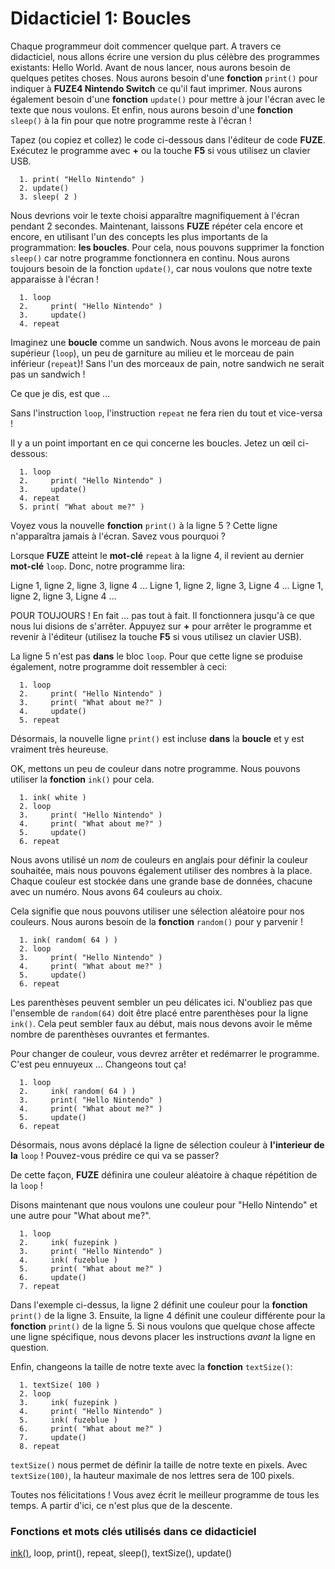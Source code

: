 # Didacticiel 1: Boucles

Chaque programmeur doit commencer quelque part. A travers ce didacticiel, nous allons écrire une version du plus célèbre des programmes existants: Hello World.
Avant de nous lancer, nous aurons besoin de quelques petites choses. Nous aurons besoin d'une **fonction** `print()` pour indiquer à **FUZE4 Nintendo Switch** ce qu'il faut imprimer. Nous aurons également besoin d'une **fonction** `update()` pour mettre à jour l'écran avec le texte que nous voulons. Et enfin, nous aurons besoin d'une **fonction** `sleep()` à la fin pour que notre programme reste à l'écran !

Tapez (ou copiez et collez) le code ci-dessous dans l'éditeur de code **FUZE**. Exécutez le programme avec **+** ou la touche **F5** si vous utilisez un clavier USB.

```
  1. print( "Hello Nintendo" )
  2. update()
  3. sleep( 2 )
```

Nous devrions voir le texte choisi apparaître magnifiquement à l'écran pendant 2 secondes. Maintenant, laissons **FUZE** répéter cela encore et encore, en utilisant l'un des concepts les plus importants de la programmation: **les boucles**. Pour cela, nous pouvons supprimer la fonction `sleep()` car notre programme fonctionnera en continu. Nous aurons toujours besoin de la fonction `update()`, car nous voulons que notre texte apparaisse à l'écran !

```
  1. loop
  2.     print( "Hello Nintendo" )
  3.     update()
  4. repeat
```

Imaginez une **boucle** comme un sandwich. Nous avons le morceau de pain supérieur (`loop`), un peu de garniture au milieu et le morceau de pain inférieur (`repeat`)! Sans l'un des morceaux de pain, notre sandwich ne serait pas un sandwich !

Ce que je dis, est que ...

Sans l'instruction `loop`, l'instruction `repeat` ne fera rien du tout et vice-versa !

Il y a un point important en ce qui concerne les boucles. Jetez un œil ci-dessous:

```
  1. loop
  2.     print( "Hello Nintendo" )
  3.     update()
  4. repeat
  5. print( "What about me?" )
```

Voyez vous la nouvelle **fonction** `print()` à la ligne 5 ? Cette ligne n'apparaîtra jamais à l'écran. Savez vous pourquoi ?

Lorsque **FUZE** atteint le **mot-clé** `repeat` à la ligne 4, il revient au dernier **mot-clé** `loop`. Donc, notre programme lira:

Ligne 1, ligne 2, ligne 3, ligne 4 ... Ligne 1, ligne 2, ligne 3, Ligne 4 ... Ligne 1, ligne 2, ligne 3, Ligne 4 ...

POUR TOUJOURS ! En fait ... pas tout à fait. Il fonctionnera jusqu'à ce que nous lui disions de s'arrêter. Appuyez sur **+** pour arrêter le programme et revenir à l'éditeur (utilisez la touche **F5** si vous utilisez un clavier USB).

La ligne 5 n'est pas **dans** le bloc `loop`. Pour que cette ligne se produise également, notre programme doit ressembler à ceci:

```
  1. loop
  2.     print( "Hello Nintendo" )
  3.     print( "What about me?" )
  4.     update()
  5. repeat
```

Désormais, la nouvelle ligne `print()` est incluse **dans** la **boucle** et y est vraiment très heureuse.

OK, mettons un peu de couleur dans notre programme. Nous pouvons utiliser la **fonction** `ink()` pour cela.

```
  1. ink( white )
  2. loop
  3.     print( "Hello Nintendo" )
  4.     print( "What about me?" )
  5.     update()
  6. repeat
```

Nous avons utilisé un *nom* de couleurs en anglais pour définir la couleur souhaitée, mais nous pouvons également utiliser des nombres à la place. Chaque couleur est stockée dans une grande base de données, chacune avec un numéro. Nous avons 64 couleurs au choix.

Cela signifie que nous pouvons utiliser une sélection aléatoire pour nos couleurs. Nous aurons besoin de la **fonction** `random()` pour y parvenir !

```
  1. ink( random( 64 ) )
  2. loop
  3.     print( "Hello Nintendo" )
  4.     print( "What about me?" )
  5.     update()
  6. repeat
```

Les parenthèses peuvent sembler un peu délicates ici. N'oubliez pas que l'ensemble de `random(64)` doit être placé entre parenthèses pour la ligne `ink()`. Cela peut sembler faux au début, mais nous devons avoir le même nombre de parenthèses ouvrantes et fermantes.

Pour changer de couleur, vous devrez arrêter et redémarrer le programme. C'est peu ennuyeux ... Changeons tout ça!

```
  1. loop
  2.     ink( random( 64 ) )
  3.     print( "Hello Nintendo" )
  4.     print( "What about me?" )
  5.     update()
  6. repeat
```

Désormais, nous avons déplacé la ligne de sélection couleur à **l'interieur de la** `loop` ! Pouvez-vous prédire ce qui va se passer?

De cette façon, **FUZE** définira une couleur aléatoire à chaque répétition de la `loop` !

Disons maintenant que nous voulons une couleur pour "Hello Nintendo" et une autre pour "What about me?".

```
  1. loop
  2.     ink( fuzepink )
  3.     print( "Hello Nintendo" )
  4.     ink( fuzeblue )
  5.     print( "What about me?" )
  6.     update()
  7. repeat
```

Dans l'exemple ci-dessus, la ligne 2 définit une couleur pour la **fonction** `print()` de la ligne 3. Ensuite, la ligne 4 définit une couleur différente pour la **fonction** `print()` de la ligne 5. Si nous voulons que quelque chose affecte une ligne spécifique, nous devons placer les instructions *avant* la ligne en question.

Enfin, changeons la taille de notre texte avec la **fonction** `textSize()`:

```
  1. textSize( 100 )
  2. loop
  3.     ink( fuzepink )
  4.     print( "Hello Nintendo" )
  5.     ink( fuzeblue )
  6.     print( "What about me?" )
  7.     update()
  8. repeat
```

`textSize()` nous permet de définir la taille de notre texte en pixels. Avec `textSize(100)`, la hauteur maximale de nos lettres sera de 100 pixels.

Toutes nos félicitations ! Vous avez écrit le meilleur programme de tous les temps. A partir d'ici, ce n'est plus que de la descente.

### Fonctions et mots clés utilisés dans ce didacticiel

[ink()](https://fuzearena.com/help/view/ink), loop, print(), repeat, sleep(), textSize(), update()
